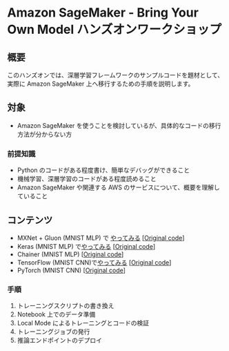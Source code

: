 # Amazon SageMaker - Bring Your Own Model ハンズオンワークショップ

## 概要

このハンズオンでは、深層学習フレームワークのサンプルコードを題材として、実際に Amazon SageMaker 上へ移行するための手順を説明します。

## 対象
- Amazon SageMaker を使うことを検討しているが、具体的なコードの移行方法が分からない方

### 前提知識
- Python のコードがある程度書け、簡単なデバッグができること
- 機械学習、深層学習のコードがある程度読めること
- Amazon SageMaker や関連する AWS のサービスについて、概要を理解していること

## コンテンツ
- MXNet + Gluon (MNIST MLP) で [やってみる](./mxnet-gluon/mxnet-gluon.ipynb) [[Original code](https://github.com/apache/incubator-mxnet/tree/master/example/gluon/mnist)]
- Keras (MNIST MLP) で[やってみる](./tensorflow-keras/tensorflow-keras.ipynb) [[Original code](https://github.com/keras-team/keras/blob/master/examples/mnist_mlp.py)]
- Chainer (MNIST MLP) [[Original code](https://github.com/chainer/chainer/tree/master/examples/mnist)]
- TensorFlow (MNIST CNN)で[やってみる](./tensorflow/tensorflow.ipynb) [[Original code](https://github.com/tensorflow/tensorflow/blob/master/tensorflow/examples/tutorials/layers/cnn_mnist.py)]
- PyTorch (MNIST CNN) [[Original code](https://github.com/pytorch/examples/blob/master/mnist/main.py)]


### 手順
1. トレーニングスクリプトの書き換え
1. Notebook 上でのデータ準備
1. Local Mode によるトレーニングとコードの検証
1. トレーニングジョブの発行
1. 推論エンドポイントのデプロイ
